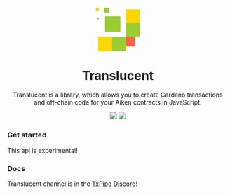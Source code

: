 <p align="center">
  <img width="100px" src="./logo/translucent.svg" align="center"/>
  <h1 align="center">Translucent</h1>
  <p align="center">Translucent is a library, which allows you to create Cardano transactions and off-chain code for your Aiken contracts in JavaScript.<br/>
<p align="center">
    <img src="https://img.shields.io/github/commit-activity/m/txpipe/translucent?style=for-the-badge" />
    <a href="https://twitter.com/butaneprotocol">
      <img src="https://img.shields.io/twitter/follow/butaneprotocol?style=for-the-badge&logo=twitter" />
    </a>
  </p>
</p>

### Get started

This api is experimental!

### Docs

Translucent channel is in the [TxPipe Discord](https://discord.gg/FAeAR6jX)!
